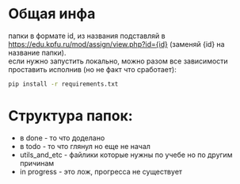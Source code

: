 # Общая инфа
папки в формате id, из названия подставляй в https://edu.kpfu.ru/mod/assign/view.php?id={id} (заменяй {id} на название папки).\
если нужно запустить локально, можно разом все зависимости проставить исполнив (но не факт что сработает):
```bash
pip install -r requirements.txt
```
# Структура папок:
* в done - то что доделано
* в todo - то что глянул но еще не начал
* utils_and_etc - файлики которые нужны по учебе но по другим причинам
* in progress - это лож, прогресса не существует
